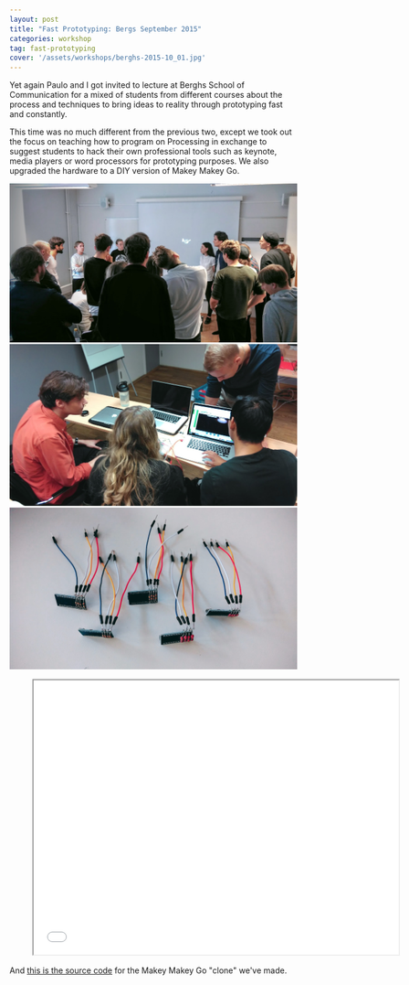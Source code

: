```yaml
---
layout: post
title: "Fast Prototyping: Bergs September 2015"
categories: workshop
tag: fast-prototyping
cover: '/assets/workshops/berghs-2015-10_01.jpg'
---
```


Yet again Paulo and I got invited to lecture at Berghs School of Communication for a mixed of students from different courses about the process and techniques to bring ideas to reality through prototyping fast and constantly.

This time was no much different from the previous two, except we took out the focus on teaching how to program on Processing in exchange to suggest students to hack their own professional tools such as keynote, media players or word processors for prototyping purposes. We also upgraded the hardware to a DIY version of Makey Makey Go.

![](/assets/workshops/berghs-2015-10_01.jpg)
![](/assets/workshops/berghs-2015-10_03.jpg)
![](/assets/workshops/berghs-2015-10_02.jpg)

<div class="video">
    <figure>
        <iframe width="640" height="480" src="//www.youtube.com/embed/vo51YZVkbDc" allowfullscreen></iframe>
    </figure>
</div>

And [this is the source code](https://github.com/murilopolese/DesignitMakeyGo) for the Makey Makey Go "clone" we've made.
